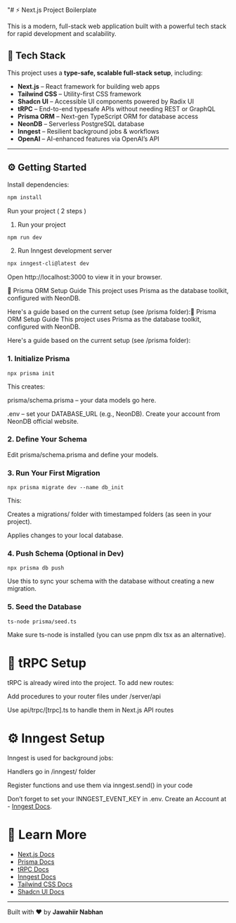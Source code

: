 "# ⚡ Next.js Project Boilerplate

This is a modern, full-stack web application built with a powerful tech stack for rapid development and scalability.

## 🧩 Tech Stack

This project uses a **type-safe, scalable full-stack setup**, including:

- **Next.js** – React framework for building web apps
- **Tailwind CSS** – Utility-first CSS framework
- **Shadcn UI** – Accessible UI components powered by Radix UI
- **tRPC** – End-to-end typesafe APIs without needing REST or GraphQL
- **Prisma ORM** – Next-gen TypeScript ORM for database access
- **NeonDB** – Serverless PostgreSQL database
- **Inngest** – Resilient background jobs & workflows
- **OpenAI** – AI-enhanced features via OpenAI’s API

---

## ⚙️ Getting Started

Install dependencies:

```bash
npm install
```

Run your project ( 2 steps )

1. Run your project 
```bash 
npm run dev
```
2. Run Inngest development server 
```bash 
npx inngest-cli@latest dev 
```


Open http://localhost:3000 to view it in your browser.

🧠 Prisma ORM Setup Guide
This project uses Prisma as the database toolkit, configured with NeonDB.

Here's a guide based on the current setup (see /prisma folder):🧠 Prisma ORM Setup Guide
This project uses Prisma as the database toolkit, configured with NeonDB.

Here's a guide based on the current setup (see /prisma folder):

### 1. Initialize Prisma

```base 
npx prisma init
```
This creates:

prisma/schema.prisma – your data models go here.

.env – set your DATABASE_URL (e.g., NeonDB).
Create your account from NeonDB official website. 

### 2. Define Your Schema
Edit prisma/schema.prisma and define your models.

### 3. Run Your First Migration
```base 
npx prisma migrate dev --name db_init
```
This:

Creates a migrations/ folder with timestamped folders (as seen in your project).

Applies changes to your local database.

### 4. Push Schema (Optional in Dev)
```base 
npx prisma db push
```
Use this to sync your schema with the database without creating a new migration.

### 5. Seed the Database
```base 
ts-node prisma/seed.ts
```
Make sure ts-node is installed (you can use pnpm dlx tsx as an alternative).

# 🧪 tRPC Setup
tRPC is already wired into the project. To add new routes:

Add procedures to your router files under /server/api

Use api/trpc/[trpc].ts to handle them in Next.js API routes

# ⚙️ Inngest Setup
Inngest is used for background jobs:

Handlers go in /inngest/ folder

Register functions and use them via inngest.send() in your code

Don’t forget to set your INNGEST_EVENT_KEY in .env.
Create an Account at - [Inngest Docs](https://www.inngest.com/docs).

# 🧠 Learn More

- [Next.js Docs](https://nextjs.org/docs)
- [Prisma Docs](https://www.prisma.io/docs)
- [tRPC Docs](https://trpc.io/docs)
- [Inngest Docs](https://www.inngest.com/docs)
- [Tailwind CSS Docs](https://tailwindcss.com/docs)
- [Shadcn UI Docs](https://ui.shadcn.com)

---

Built with ❤️ by **Jawahiir Nabhan**